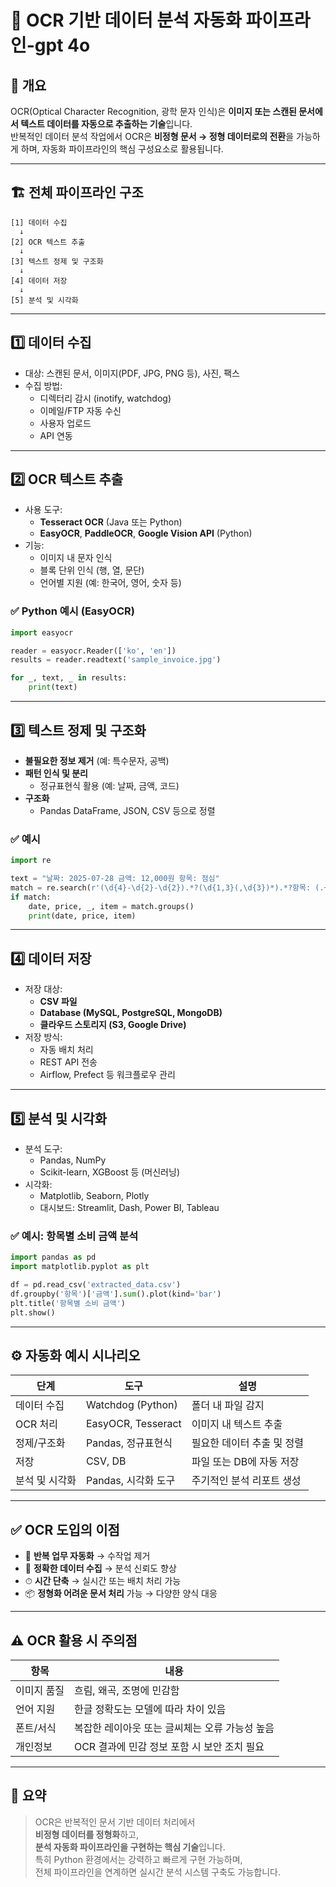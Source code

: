 # 🔄 OCR 기반 데이터 분석 자동화 파이프라인-gpt 4o

## 📌 개요

OCR(Optical Character Recognition, 광학 문자 인식)은 **이미지 또는 스캔된 문서에서 텍스트 데이터를 자동으로 추출하는 기술**입니다.  
반복적인 데이터 분석 작업에서 OCR은 **비정형 문서 → 정형 데이터로의 전환**을 가능하게 하며, 자동화 파이프라인의 핵심 구성요소로 활용됩니다.

---

## 🏗️ 전체 파이프라인 구조

```
[1] 데이터 수집
  ↓
[2] OCR 텍스트 추출
  ↓
[3] 텍스트 정제 및 구조화
  ↓
[4] 데이터 저장
  ↓
[5] 분석 및 시각화
```

---

## 1️⃣ 데이터 수집

- 대상: 스캔된 문서, 이미지(PDF, JPG, PNG 등), 사진, 팩스
- 수집 방법:
  - 디렉터리 감시 (inotify, watchdog)
  - 이메일/FTP 자동 수신
  - 사용자 업로드
  - API 연동

---

## 2️⃣ OCR 텍스트 추출

- 사용 도구:
  - **Tesseract OCR** (Java 또는 Python)
  - **EasyOCR**, **PaddleOCR**, **Google Vision API** (Python)
- 기능:
  - 이미지 내 문자 인식
  - 블록 단위 인식 (행, 열, 문단)
  - 언어별 지원 (예: 한국어, 영어, 숫자 등)

### ✅ Python 예시 (EasyOCR)

```python
import easyocr

reader = easyocr.Reader(['ko', 'en'])
results = reader.readtext('sample_invoice.jpg')

for _, text, _ in results:
    print(text)
```

---

## 3️⃣ 텍스트 정제 및 구조화

- **불필요한 정보 제거** (예: 특수문자, 공백)
- **패턴 인식 및 분리**
  - 정규표현식 활용 (예: 날짜, 금액, 코드)
- **구조화**
  - Pandas DataFrame, JSON, CSV 등으로 정렬

### ✅ 예시

```python
import re

text = "날짜: 2025-07-28 금액: 12,000원 항목: 점심"
match = re.search(r'(\d{4}-\d{2}-\d{2}).*?(\d{1,3}(,\d{3})*).*?항목: (.+)', text)
if match:
    date, price, _, item = match.groups()
    print(date, price, item)
```

---

## 4️⃣ 데이터 저장

- 저장 대상:
  - **CSV 파일**
  - **Database (MySQL, PostgreSQL, MongoDB)**
  - **클라우드 스토리지 (S3, Google Drive)**
- 저장 방식:
  - 자동 배치 처리
  - REST API 전송
  - Airflow, Prefect 등 워크플로우 관리

---

## 5️⃣ 분석 및 시각화

- 분석 도구:
  - Pandas, NumPy
  - Scikit-learn, XGBoost 등 (머신러닝)
- 시각화:
  - Matplotlib, Seaborn, Plotly
  - 대시보드: Streamlit, Dash, Power BI, Tableau

### ✅ 예시: 항목별 소비 금액 분석

```python
import pandas as pd
import matplotlib.pyplot as plt

df = pd.read_csv('extracted_data.csv')
df.groupby('항목')['금액'].sum().plot(kind='bar')
plt.title('항목별 소비 금액')
plt.show()
```

---

## ⚙️ 자동화 예시 시나리오

| 단계           | 도구               | 설명                                |
|----------------|--------------------|-------------------------------------|
| 데이터 수집    | Watchdog (Python)  | 폴더 내 파일 감지                   |
| OCR 처리       | EasyOCR, Tesseract | 이미지 내 텍스트 추출               |
| 정제/구조화    | Pandas, 정규표현식 | 필요한 데이터 추출 및 정렬         |
| 저장           | CSV, DB            | 파일 또는 DB에 자동 저장           |
| 분석 및 시각화 | Pandas, 시각화 도구| 주기적인 분석 리포트 생성          |

---

## ✅ OCR 도입의 이점

- 🔁 **반복 업무 자동화** → 수작업 제거
- 🔎 **정확한 데이터 수집** → 분석 신뢰도 향상
- ⏱ **시간 단축** → 실시간 또는 배치 처리 가능
- 📦 **정형화 어려운 문서 처리** 가능 → 다양한 양식 대응

---

## ⚠️ OCR 활용 시 주의점

| 항목         | 내용                                               |
|--------------|----------------------------------------------------|
| 이미지 품질  | 흐림, 왜곡, 조명에 민감함                         |
| 언어 지원    | 한글 정확도는 모델에 따라 차이 있음               |
| 폰트/서식    | 복잡한 레이아웃 또는 글씨체는 오류 가능성 높음   |
| 개인정보     | OCR 결과에 민감 정보 포함 시 보안 조치 필요       |

---

## 📌 요약

> OCR은 반복적인 문서 기반 데이터 처리에서  
> **비정형 데이터를 정형화**하고,  
> **분석 자동화 파이프라인을 구현하는 핵심 기술**입니다.  
> 특히 Python 환경에서는 강력하고 빠르게 구현 가능하며,  
> 전체 파이프라인을 연계하면 실시간 분석 시스템 구축도 가능합니다.
